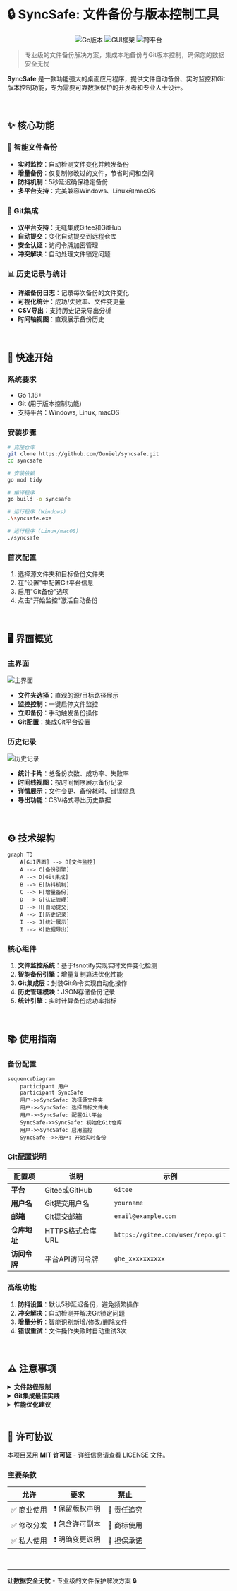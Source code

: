 # 🔒 SyncSafe: 文件备份与版本控制工具

<p align="center">
  <img alt="Go版本" src="https://img.shields.io/badge/Go-1.18%2B-blue">
  <img alt="GUI框架" src="https://img.shields.io/badge/GUI-Fyne-green">
  <img alt="跨平台" src="https://img.shields.io/badge/平台-Windows%2FLinux%2FmacOS-orange">
</p>

> 专业级的文件备份解决方案，集成本地备份与Git版本控制，确保您的数据安全无忧

**SyncSafe** 是一款功能强大的桌面应用程序，提供文件自动备份、实时监控和Git版本控制功能，专为需要可靠数据保护的开发者和专业人士设计。

<br/>

## ✨ 核心功能

### 🔄 智能文件备份
- **实时监控**：自动检测文件变化并触发备份
- **增量备份**：仅复制修改过的文件，节省时间和空间
- **防抖机制**：5秒延迟确保稳定备份
- **多平台支持**：完美兼容Windows、Linux和macOS

### 🔗 Git集成
- **双平台支持**：无缝集成Gitee和GitHub
- **自动提交**：变化自动提交到远程仓库
- **安全认证**：访问令牌加密管理
- **冲突解决**：自动处理文件锁定问题

### 📊 历史记录与统计
- **详细备份日志**：记录每次备份的文件变化
- **可视化统计**：成功/失败率、文件变更量
- **CSV导出**：支持历史记录导出分析
- **时间轴视图**：直观展示备份历史

<br/>

## 🚀 快速开始

### 系统要求
- Go 1.18+
- Git (用于版本控制功能)
- 支持平台：Windows, Linux, macOS

### 安装步骤
```bash
# 克隆仓库
git clone https://github.com/Ouniel/syncsafe.git
cd syncsafe

# 安装依赖
go mod tidy

# 编译程序
go build -o syncsafe

# 运行程序 (Windows)
.\syncsafe.exe

# 运行程序 (Linux/macOS)
./syncsafe
```

### 首次配置
1. 选择源文件夹和目标备份文件夹
2. 在"设置"中配置Git平台信息
3. 启用"Git备份"选项
4. 点击"开始监控"激活自动备份

<br/>

## 🖥️ 界面概览

### 主界面
![主界面](https://via.placeholder.com/600x400/37474f/ffffff?text=SyncSafe+主界面)
- **文件夹选择**：直观的源/目标路径展示
- **监控控制**：一键启停文件监控
- **立即备份**：手动触发备份操作
- **Git配置**：集成Git平台设置

### 历史记录
![历史记录](https://via.placeholder.com/600x400/2c3e50/ffffff?text=备份历史记录)
- **统计卡片**：总备份次数、成功率、失败率
- **时间线视图**：按时间倒序展示备份记录
- **详情展示**：文件变更、备份耗时、错误信息
- **导出功能**：CSV格式导出历史数据

<br/>

## ⚙️ 技术架构

```mermaid
graph TD
    A[GUI界面] --> B[文件监控]
    A --> C[备份引擎]
    A --> D[Git集成]
    B --> E[防抖机制]
    C --> F[增量备份]
    D --> G[认证管理]
    D --> H[自动提交]
    A --> I[历史记录]
    I --> J[统计展示]
    I --> K[数据导出]
```

### 核心组件
1. **文件监控系统**：基于fsnotify实现实时文件变化检测
2. **智能备份引擎**：增量复制算法优化性能
3. **Git集成层**：封装Git命令实现自动化操作
4. **历史管理模块**：JSON存储备份记录
5. **统计引擎**：实时计算备份成功率指标

<br/>

## 📚 使用指南

### 备份配置
```mermaid
sequenceDiagram
    participant 用户
    participant SyncSafe
    用户->>SyncSafe: 选择源文件夹
    用户->>SyncSafe: 选择目标文件夹
    用户->>SyncSafe: 配置Git平台
    SyncSafe->>SyncSafe: 初始化Git仓库
    用户->>SyncSafe: 启用监控
    SyncSafe-->>用户: 开始实时备份
```

### Git配置说明
| 配置项 | 说明 | 示例 |
|--------|------|------|
| **平台** | Gitee或GitHub | `Gitee` |
| **用户名** | Git提交用户名 | `yourname` |
| **邮箱** | Git提交邮箱 | `email@example.com` |
| **仓库地址** | HTTPS格式仓库URL | `https://gitee.com/user/repo.git` |
| **访问令牌** | 平台API访问令牌 | `ghe_xxxxxxxxxx` |

### 高级功能
1. **防抖设置**：默认5秒延迟备份，避免频繁操作
2. **冲突解决**：自动检测并解决Git锁定问题
3. **增量分析**：智能识别新增/修改/删除文件
4. **错误重试**：文件操作失败时自动重试3次

<br/>

## ⚠️ 注意事项

<details>
<summary><b>文件路径限制</b></summary>

- **路径长度**：Windows系统路径不超过260字符
- **特殊字符**：避免使用`|`, `*`, `?`, `"`, `<`, `>`等特殊符号
- **空格处理**：路径中的空格会被自动替换为下划线
- **权限要求**：确保对目标文件夹有写入权限
</details>

<details>
<summary><b>Git集成最佳实践</b></summary>

1. **令牌权限**：
   ```markdown
   - Gitee: 需要`projects`写入权限
   - GitHub: 需要`repo`范围权限
   ```
   
2. **仓库初始化**：
   ```bash
   # 首次使用需在目标文件夹执行
   git init
   git remote add origin <仓库URL>
   ```

3. **大文件处理**：
   ```markdown
   - 大于100MB文件建议使用Git LFS
   - 配置.gitattributes文件管理二进制文件
   ```
</details>

<details>
<summary><b>性能优化建议</b></summary>

1. **排除目录**：
   ```markdown
   - 在源文件夹创建`.syncignore`文件
   - 每行一个排除模式（支持通配符）
   ```

2. **监控范围**：
   ```markdown
   - 避免监控整个系统分区
   - 只选择必要的工作目录
   ```

3. **备份策略**：
   ```markdown
   - 重要数据：实时监控
   - 普通数据：每日定时备份
   - 存档数据：手动备份
   ```
</details>

<br/>

## 📜 许可协议

本项目采用 **MIT 许可证** - 详细信息请查看 [LICENSE](LICENSE) 文件。

### 主要条款
| 允许 | 要求 | 禁止 |
|------|------|------|
| ✅ 商业使用 | ❗ 保留版权声明 | 🚫 责任追究 |
| ✅ 修改分发 | ❗ 包含许可副本 | 🚫 商标使用 |
| ✅ 私人使用 | ❗ 明确变更说明 | 🚫 担保承诺 |

<br/>



---
**让数据安全无忧** - 专业级的文件保护解决方案 🔒

